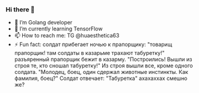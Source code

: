 ### Hi there 👋

- 🔭 I’m Golang developer
- 🌱 I’m currently learning TensorFlow
- 📫 How to reach me: TG @huaesthetica63
- ⚡ Fun fact: солдат прибегает ночью к прапорщику: "товарищ прапорщик! там солдаты в казарьме трахают табуретку!" разъяренный прапорщик бежит в казарму. "Построились! Вышли из строя те, кто сношал табуретку!" Из строя вышли все, кроме одного солдата. "Молодец, боец, один сдержал животные инстинкты. Как фамилия, боец?" Солдат отвечает: "Табуретка" ахахаххах смешно же?

